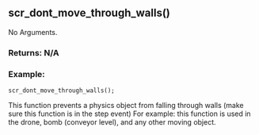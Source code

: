 ## scr_dont_move_through_walls()

No Arguments.

### Returns: N/A
### Example:
```gml
scr_dont_move_through_walls();
```
This function prevents a physics object from falling through walls (make sure this function is in the step event)
For example: this function is used in the drone, bomb (conveyor level), and any other moving object.

